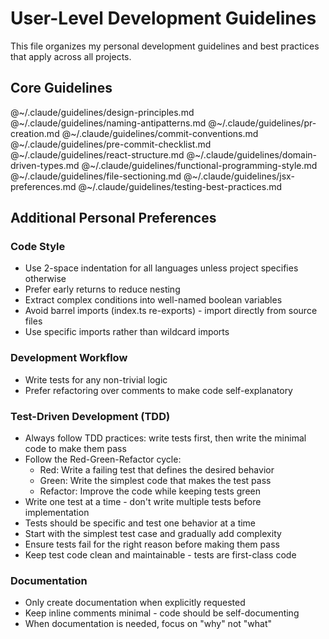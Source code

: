 # User-Level Development Guidelines

This file organizes my personal development guidelines and best practices that apply across all projects.

## Core Guidelines

@~/.claude/guidelines/design-principles.md
@~/.claude/guidelines/naming-antipatterns.md
@~/.claude/guidelines/pr-creation.md
@~/.claude/guidelines/commit-conventions.md
@~/.claude/guidelines/pre-commit-checklist.md
@~/.claude/guidelines/react-structure.md
@~/.claude/guidelines/domain-driven-types.md
@~/.claude/guidelines/functional-programming-style.md
@~/.claude/guidelines/file-sectioning.md
@~/.claude/guidelines/jsx-preferences.md
@~/.claude/guidelines/testing-best-practices.md

## Additional Personal Preferences

### Code Style

- Use 2-space indentation for all languages unless project specifies otherwise
- Prefer early returns to reduce nesting
- Extract complex conditions into well-named boolean variables
- Avoid barrel imports (index.ts re-exports) - import directly from source files
- Use specific imports rather than wildcard imports

### Development Workflow

- Write tests for any non-trivial logic
- Prefer refactoring over comments to make code self-explanatory

### Test-Driven Development (TDD)

- Always follow TDD practices: write tests first, then write the minimal code to make them pass
- Follow the Red-Green-Refactor cycle:
  - Red: Write a failing test that defines the desired behavior
  - Green: Write the simplest code that makes the test pass
  - Refactor: Improve the code while keeping tests green
- Write one test at a time - don't write multiple tests before implementation
- Tests should be specific and test one behavior at a time
- Start with the simplest test case and gradually add complexity
- Ensure tests fail for the right reason before making them pass
- Keep test code clean and maintainable - tests are first-class code

### Documentation

- Only create documentation when explicitly requested
- Keep inline comments minimal - code should be self-documenting
- When documentation is needed, focus on "why" not "what"

